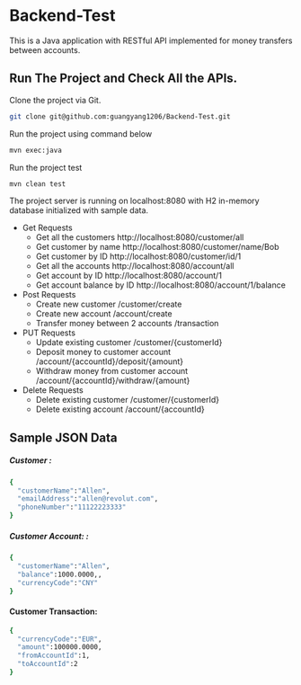 # Backend-Test

This is a Java application with RESTful API implemented for money transfers between accounts.

## Run The Project and Check All the APIs.
Clone the project via Git.
```bash
git clone git@github.com:guangyang1206/Backend-Test.git
```
Run the project using command below
```bash
mvn exec:java
```

Run the project test
```bash
mvn clean test
```
The project server is running on localhost:8080 with H2 in-memory database initialized with sample data.

* Get Requests
  * Get all the customers http://localhost:8080/customer/all
  * Get customer by name http://localhost:8080/customer/name/Bob
  * Get customer by ID http://localhost:8080/customer/id/1
  * Get all the accounts http://localhost:8080/account/all
  * Get account by ID http://localhost:8080/account/1
  * Get account balance by ID http://localhost:8080/account/1/balance
* Post Requests
  * Create new customer /customer/create
  * Create new account /account/create
  * Transfer money between 2 accounts /transaction
* PUT Requests
   * Update existing customer /customer/{customerId}
   * Deposit money to customer account /account/{accountId}/deposit/{amount}
   * Withdraw money from customer account /account/{accountId}/withdraw/{amount}
* Delete Requests
   * Delete existing customer /customer/{customerId}
   * Delete existing account /account/{accountId}

## Sample JSON Data
##### Customer :
```bash
{
  "customerName":"Allen",
  "emailAddress":"allen@revolut.com",
  "phoneNumber":"11122223333"
}
```
##### Customer Account: :

```sh
{
  "customerName":"Allen",
  "balance":1000.0000,,
  "currencyCode":"CNY"
}
```

#### Customer Transaction:
```sh
{
  "currencyCode":"EUR",
  "amount":100000.0000,
  "fromAccountId":1,
  "toAccountId":2
}
```
